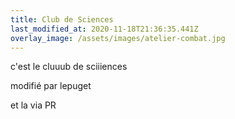 ```yaml
---
title: Club de Sciences
last_modified_at: 2020-11-18T21:36:35.441Z
overlay_image: /assets/images/atelier-combat.jpg
---
```

c'est le cluuub de sciiiences

   

modifié par lepuget



et la via PR